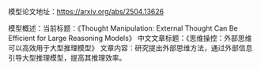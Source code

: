 模型论文地址：https://arxiv.org/abs/2504.13626

模型概述：当前标题：《Thought Manipulation: External Thought Can Be Efficient for Large Reasoning Models》
中文文章标题：《思维操控：外部思维可以高效用于大型推理模型》
文章内容：研究提出外部思维方法，通过外部信息引导大型推理模型，提高其推理效率。
